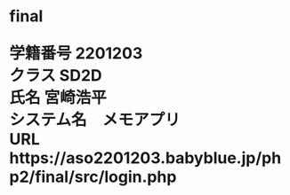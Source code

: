 <h1><p>final</p>
学籍番号  2201203<br>
クラス  SD2D<br>
氏名  宮崎浩平<br>
システム名　メモアプリ<br>
URL https://aso2201203.babyblue.jp/php2/final/src/login.php</h1>  
